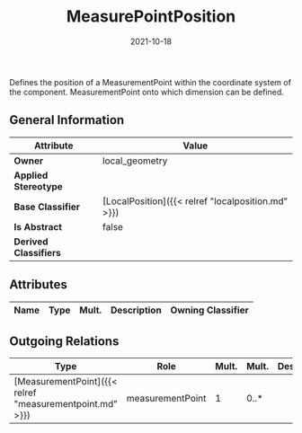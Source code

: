 ﻿---
title: MeasurePointPosition
toc: false
type: specs
date: "2021-10-18"
draft: false
specification: VEC
version: 1.2.1
documentType: "Recommendation"
elementType: Class
classes:
  - MeasurePointPosition
menu_name: vec-1.2.1
---
<p> Defines the position of a MeasurementPoint within the coordinate system of the component. MeasurementPoint onto which dimension can be defined<i>.</i>      </p>

## General Information

| Attribute               | Value |
|-------------------------|-------|
| **Owner**               | local_geometry |
| **Applied Stereotype**  |   |
| **Base Classifier**     | [LocalPosition]({{< relref "localposition.md" >}})<br/>  |
| **Is Abstract**         | false |
| **Derived Classifiers** |   |

## Attributes
|  Name  |  Type  |  Mult.  |  Description  |  Owning Classifier  |
|--------|--------|---------|---------------|--------------|

## Outgoing Relations
|    Type  |   Role   |   Mult.   |   Mult.   |   Description   |
|----------|----------|-----------|-----------|-----------------|
| [MeasurementPoint]({{< relref "measurementpoint.md" >}}) | measurementPoint | 1 | 0..* |  |
